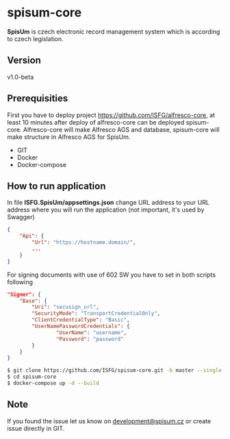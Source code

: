 # spisum-core

**SpisUm** is czech electronic record management system which is according to czech legislation.

## Version

v1.0-beta

## Prerequisities

First you have to deploy project https://github.com/ISFG/alfresco-core, at least 10 minutes after deploy of alfresco-core can be deployed spisum-core. Alfresco-core will make Alfresco AGS and database, spisum-core will make structure in Alfresco AGS for SpisUm.

- GIT
- Docker
- Docker-compose

## How to run application

In file **ISFG.SpisUm/appsettings.json** change URL address to your URL address where you will run the application (not important, it's used by Swagger)

```json
{
    "Api": {
        "Url": "https://hostname.domain/",
        ...
    }
}
```

For signing documents with use of 602 SW you have to set in both scripts following

```json
"Signer": {
    "Base": {
        "Uri": "secusign_url",
        "SecurityMode": "TransportCredentialOnly",
        "ClientCredentialType": "Basic",
        "UserNamePasswordCredentials": {
                "UserName": "username",
                "Password": "password"
        }
    }
}
```

```bash
$ git clone https://github.com/ISFG/spisum-core.git -b master --single-branch spisum-core
$ cd spisum-core
$ docker-compose up -d --build
```

## Note

If you found the issue let us know on development@spisum.cz or create issue directly in GIT.